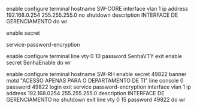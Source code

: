 
enable
configure terminal
hostname SW-CORE
interface vlan 1
ip address 192.168.0.254 255.255.255.0
no shutdown
description INTERFACE DE GERENCIAMENTO
do wr








enable secret





service-password-encryption




enable
configure terminal
line vty 0 10
password SenhaVTY
exit
enable secret SenhaEnable
do wr










enable
configure terminal
hostname SW-RH
enable secret 49822
banner motd "ACESSO APENAS PARA O DEPARTAMENTO DE TI"
line console 0
password 49822
login
exit
service password-encryption
interface vlan 1
ip address 192.168.0254 255.255.255.0
description INTERFACE DE GERENCIAMENTO
no shutdown
exit
line vty 0 15
password 49822
do wr
